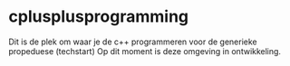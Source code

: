 # cplusplusprogramming
Dit is de plek om waar je de c++ programmeren voor de generieke propeduese (techstart)
Op dit moment is deze omgeving in ontwikkeling. 
